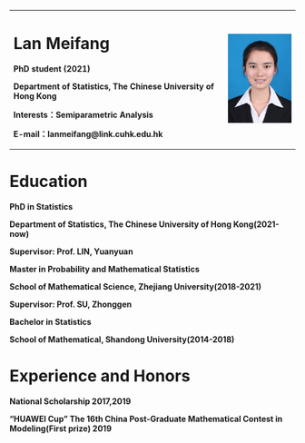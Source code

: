 <table border="0">
  <tr>
    <td width="75%">
      <h1>Lan Meifang</h1>
      <p><b>PhD student (2021)</b></p>
      <p><b>Department of Statistics, The Chinese University of Hong Kong</b></p>
      <p><b>Interests：Semiparametric Analysis</b></p>
      <p><b>E-mail：lanmeifang@link.cuhk.edu.hk</b></p>      
    </td>
    <td width="25%">
      <img src="zhengjianzhao.JPG" width="100%">  
    </td>
  </tr>
</table> 
<h1>Education </h1>
<p><b>PhD in Statistics </b></p>
<p><b>Department of Statistics, The Chinese University of Hong Kong(2021-now) </b></p>
<p><b>Supervisor: Prof. LIN, Yuanyuan</b></p>
<p><b>Master in Probability and Mathematical Statistics </b></p>
<p><b>School of Mathematical Science, Zhejiang University(2018-2021)</b></p> 
<p><b>Supervisor: Prof. SU, Zhonggen</b></p>
<p><b>Bachelor in Statistics </b></p>
<p><b>School of Mathematical, Shandong University(2014-2018)</b></p>
<h1>Experience and Honors </h1>
<p><b>National Scholarship  2017,2019 </b></p>
<p><b>“HUAWEI Cup” The 16th China Post-Graduate Mathematical Contest in Modeling(First prize) 2019 </b></p>
